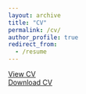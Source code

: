 ```yaml
---
layout: archive
title: "CV"
permalink: /cv/
author_profile: true
redirect_from:
  - /resume
---
```


<a href="{{ '/files/cv.pdf' | relative_url }}" target="_blank">View CV</a>
<br>
<a href="{{ '/files/cv.pdf' | relative_url }}" download>Download CV</a>
